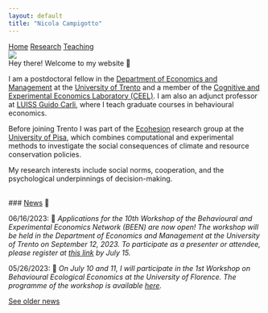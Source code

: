 ```yaml
---
layout: default
title: "Nicola Campigotto"
---
```


<div class="topnav">
  <a class="active" href="./index">Home</a>
  <a href="./research">Research</a>
  <a href="./teaching">Teaching</a>
</div>

 <img class="profile-picture" src="https://cdn.jsdelivr.net/gh/ncampigotto/ncampigotto.github.io/assets/img/profile.png">

<br>
Hey there! Welcome to my website 👋

I am a postdoctoral fellow in the [Department of Economics and Management](https://www.economia.unitn.it/en) at the [University of Trento](https://www.unitn.it/en) and a member of the [Cognitive and Experimental Economics Laboratory (CEEL)](https://www-ceel.economia.unitn.it). I am also an adjunct professor at [LUISS Guido Carli](https://www.luiss.it/), where I teach graduate courses in behavioural economics.

Before joining Trento I was part of the [Ecohesion](https://ecoesione.ec.unipi.it) research group at the [University of Pisa](https://www.unipi.it/index.php/english), which combines computational and experimental methods to investigate the social consequences of climate and resource conservation policies.

My research interests include social norms, cooperation, and the psychological underpinnings of decision-making.


<br>
### <u>News</u> 📆

06/16/2023: 📣 *Applications for the 10th Workshop of the Behavioural and Experimental Economics Network (BEEN) are now open! The workshop will be held in the Department of Economics and Management at the University of Trento on September 12, 2023. To participate as a presenter or attendee, please register at [this link](https://webapps.unitn.it/form/en/Web/Application/convegni/BEEN23) by July 15.*  

05/26/2023: 🎉 *On July 10 and 11, I will participate in the 1st Workshop on Behavioural Ecological Economics at the University of Florence. The programme of the workshop is available [here](https://drive.google.com/file/d/1sO0WV_cWonlIvTuY44mWQXPW7uVCsByS/view).* 

[See older news](./news)